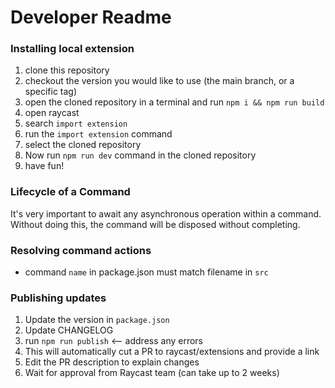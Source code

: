 # Developer Readme

### Installing local extension

1. clone this repository
2. checkout the version you would like to use (the main branch, or a specific tag)
3. open the cloned repository in a terminal and run `npm i && npm run build`
4. open raycast
5. search `import extension`
6. run the `import extension` command
7. select the cloned repository
8. Now run `npm run dev` command in the cloned repository
9. have fun!

### Lifecycle of a Command

It's very important to await any asynchronous operation within a command. Without doing this, the command will be disposed without completing.

### Resolving command actions

- command `name` in package.json must match filename in `src`

### Publishing updates

1. Update the version in `package.json`
2. Update CHANGELOG
3. run `npm run publish` <-- address any errors
4. This will automatically cut a PR to raycast/extensions and provide a link
5. Edit the PR description to explain changes
6. Wait for approval from Raycast team (can take up to 2 weeks)
